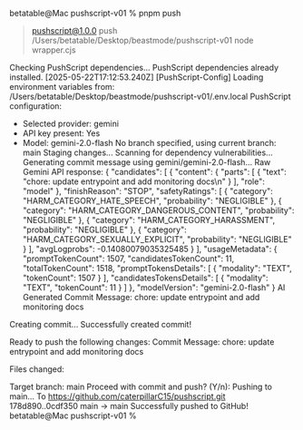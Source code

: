 betatable@Mac pushscript-v01 % pnpm push

> pushscript@1.0.0 push /Users/betatable/Desktop/beastmode/pushscript-v01
> node wrapper.cjs

Checking PushScript dependencies...
PushScript dependencies already installed.
[2025-05-22T17:12:53.240Z] [PushScript-Config] Loading environment variables from: /Users/betatable/Desktop/beastmode/pushscript-v01/.env.local
PushScript configuration:
- Selected provider: gemini
- API key present: Yes
- Model: gemini-2.0-flash
No branch specified, using current branch: main
Staging changes...
Scanning for dependency vulnerabilities...
Generating commit message using gemini/gemini-2.0-flash...
Raw Gemini API response: {
  "candidates": [
    {
      "content": {
        "parts": [
          {
            "text": "chore: update entrypoint and add monitoring docs\n"
          }
        ],
        "role": "model"
      },
      "finishReason": "STOP",
      "safetyRatings": [
        {
          "category": "HARM_CATEGORY_HATE_SPEECH",
          "probability": "NEGLIGIBLE"
        },
        {
          "category": "HARM_CATEGORY_DANGEROUS_CONTENT",
          "probability": "NEGLIGIBLE"
        },
        {
          "category": "HARM_CATEGORY_HARASSMENT",
          "probability": "NEGLIGIBLE"
        },
        {
          "category": "HARM_CATEGORY_SEXUALLY_EXPLICIT",
          "probability": "NEGLIGIBLE"
        }
      ],
      "avgLogprobs": -0.14080079035325485
    }
  ],
  "usageMetadata": {
    "promptTokenCount": 1507,
    "candidatesTokenCount": 11,
    "totalTokenCount": 1518,
    "promptTokensDetails": [
      {
        "modality": "TEXT",
        "tokenCount": 1507
      }
    ],
    "candidatesTokensDetails": [
      {
        "modality": "TEXT",
        "tokenCount": 11
      }
    ]
  },
  "modelVersion": "gemini-2.0-flash"
}
AI Generated Commit Message:
chore: update entrypoint and add monitoring docs

Creating commit...
Successfully created commit!

Ready to push the following changes:
Commit Message:
chore: update entrypoint and add monitoring docs


Files changed:

Target branch: main
Proceed with commit and push? (Y/n): 
Pushing to main...
To https://github.com/caterpillarC15/pushscript.git
   178d890..0cdf350  main -> main
Successfully pushed to GitHub!
betatable@Mac pushscript-v01 % 